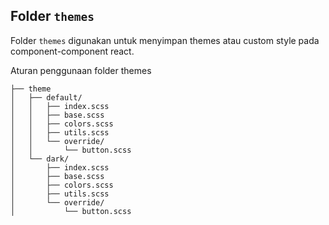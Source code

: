## Folder `themes`

Folder `themes` digunakan untuk menyimpan themes atau custom style pada component-component react.

Aturan penggunaan folder themes

```
├── theme
│   ├── default/
│   │   ├── index.scss
│   │   ├── base.scss
│   │   ├── colors.scss
│   │   ├── utils.scss
│   │   └── override/
│   │       └── button.scss
│   └── dark/
│       ├── index.scss
│       ├── base.scss
│       ├── colors.scss
│       ├── utils.scss
│       └── override/
│           └── button.scss
```
